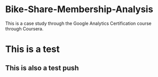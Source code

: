# Bike-Share-Membership-Analysis
This is a case study through the Google Analytics Certification course through Coursera.
# This is a test
## This is also a test push
